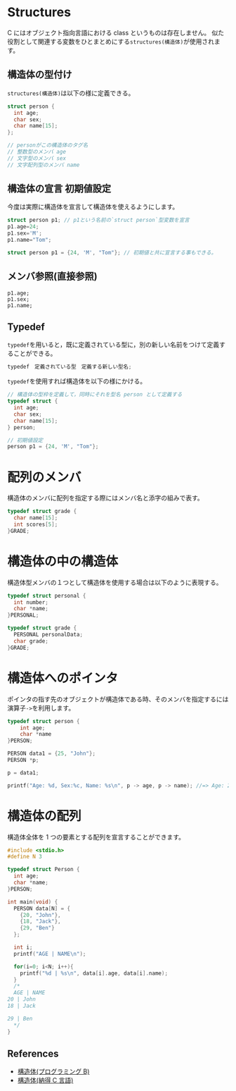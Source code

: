 # Structures

C にはオブジェクト指向言語における class というものは存在しません。
似た役割として関連する変数をひとまとめにする`structures(構造体)`が使用されます。

## 構造体の型付け

`structures(構造体)`は以下の様に定義できる。

```c
struct person {
  int age;
  char sex;
  char name[15];
};

// personがこの構造体のタグ名
// 整数型のメンバ age
// 文字型のメンバ sex
// 文字配列型のメンバ name
```

## 構造体の宣言 初期値設定

今度は実際に構造体を宣言して構造体を使えるようにします。

```c
struct person p1; // p1という名前の`struct person`型変数を宣言
p1.age=24;
p1.sex='M';
p1.name="Tom";

struct person p1 = {24, 'M', "Tom"}; // 初期値と共に宣言する事もできる。
```

## メンバ参照(直接参照)

```
p1.age;
p1.sex;
p1.name;
```

## Typedef

`typedef`を用いると，既に定義されている型に，別の新しい名前をつけて定義することができる。

```c
typedef　定義されている型　定義する新しい型名;
```

`typedef`を使用すれば構造体を以下の様にかける。

```c
// 構造体の型枠を定義して，同時にそれを型名 person として定義する
typedef struct {
  int age;
  char sex;
  char name[15];
} person;

// 初期値設定
person p1 = {24, 'M', "Tom"};
```

# 配列のメンバ

構造体のメンバに配列を指定する際にはメンバ名と添字の組みで表す。

```c
typedef struct grade {
  char name[15];
  int scores[5];
}GRADE;
```

# 構造体の中の構造体

構造体型メンバの１つとして構造体を使用する場合は以下のように表現する。

```c
typedef struct personal {
  int number;
  char *name;
}PERSONAL;

typedef struct grade {
  PERSONAL personalData;
  char grade;
}GRADE;
```

# 構造体へのポインタ

ポインタの指す先のオブジェクトが構造体である時、そのメンバを指定するには演算子`->`を利用します。

```c
typedef struct person {
    int age;
    char *name
}PERSON;

PERSON data1 = {25, "John"};
PERSON *p;

p = data1;

printf("Age: %d, Sex:%c, Name: %s\n", p -> age, p -> name); //=> Age: 25, Name: John
```

# 構造体の配列

構造体全体を 1 つの要素とする配列を宣言することができます。

```c
#include <stdio.h>
#define N 3

typedef struct Person {
  int age;
  char *name;
}PERSON;

int main(void) {
  PERSON data[N] = {
    {20, "John"},
    {18, "Jack"},
    {29, "Ben"}
  };

  int i;
  printf("AGE | NAME\n");

  for(i=0; i<N; i++){
    printf("%d | %s\n", data[i].age, data[i].name);
  }
  /*
  AGE | NAME
20 | John
18 | Jack

29 | Ben
  */
}
```

## References

- [構造体(プログラミング B)](https://www.cc.kyoto-su.ac.jp/~yamada/programming/struct.html)
- [構造体(納得 C 言語)](http://www.isl.ne.jp/pcsp/beginC/C_Language_14.html)
